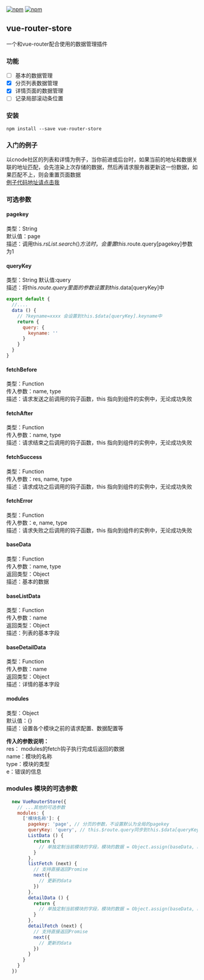 [![npm](https://img.shields.io/npm/v/vue-router-store.svg?style=flat-square)](https://www.npmjs.com/package/vue-router-store) 
[![npm](https://img.shields.io/npm/dt/vue-router-store.svg?style=flat-square)](https://www.npmjs.com/package/vue-router-store)

## vue-router-store
一个和vue-router配合使用的数据管理插件

### 功能
- [ ] 基本的数据管理
- [x] 分页列表数据管理
- [x] 详情页面的数据管理
- [ ] 记录局部滚动条位置

### 安装
```text
npm install --save vue-router-store
```

### 入门的例子
以cnode社区的列表和详情为例子，当你前进或后台时，如果当前的地址和数据关联的地址匹配，会先渲染上次存储的数据，然后再请求服务器更新这一份数据，如果匹配不上，则会重置页面数据  
[例子代码地址请点击我](https://github.com/medevicex/vue-router-store/tree/master/example)

### 可选参数

#### pagekey
类型：String  
默认值：page  
描述：调用this.$rsList.search()方法时，会重置this.$route.query[pagekey]参数为1

#### queryKey
类型：String
默认值:query  
描述：将this.$route.query里面的参数设置到this.$data[queryKey]中
```javascript
export default {
  //....
  data () {
    // ?keyname=xxxx 会设置到this.$data[queryKey].keyname中
    return {
      query: {
        keyname: ''
      }
    }
  }
}
```

#### fetchBefore
类型：Function  
传入参数：name, type  
描述：请求发送之前调用的钩子函数，this 指向到组件的实例中，无论成功失败

#### fetchAfter
类型：Function  
传入参数：name, type  
描述：请求结束之后调用的钩子函数，this 指向到组件的实例中，无论成功失败

#### fetchSuccess
类型：Function  
传入参数：res, name, type  
描述：请求成功之后调用的钩子函数，this 指向到组件的实例中，无论成功失败

#### fetchError
类型：Function  
传入参数：e, name, type  
描述：请求失败之后调用的钩子函数，this 指向到组件的实例中，无论成功失败

#### baseData
类型：Function  
传入参数：name, type  
返回类型：Object  
描述：基本的数据

#### baseListData
类型：Function  
传入参数：name  
返回类型：Object  
描述：列表的基本字段

#### baseDetailData
类型：Function  
传入参数：name  
返回类型：Object  
描述：详情的基本字段

#### modules
类型：Object  
默认值：{}  
描述：设置各个模块之前的请求配置、数据配置等

**传入的参数说明：**   
res： modules的fetch钩子执行完成后返回的数据  
name：模块的名称  
type：模块的类型  
e：错误的信息  

### modules 模块的可选参数
```javascript
  new VueRouterStore({
    // ...其他的可选参数
    modules: {
      ['模块名称']: {
        pagekey: 'page', // 分页的参数，不设置默认为全局的pagekey
        queryKey: 'query', // this.$route.query同步到this.$data[queryKey]，不设置默认为全局的queryKey
        ListData () {
          return {
            // 单独定制当前模块的字段，模块的数据 = Object.assign(baseData, baseListData, 当前模块的基本数据)
          }
        },
        listFetch (next) {
          // 支持直接返回Promise
          next({
            // 更新的data
          })
        },
        detailData () {
          return {
            // 单独定制当前模块的字段，模块的数据 = Object.assign(baseData, baseDetailData, 当前模块的基本数据)
          }
        },
        detailFetch (next) {
          // 支持直接返回Promise
          next({
            // 更新的data
          })
        }
      }
    }
  })
```